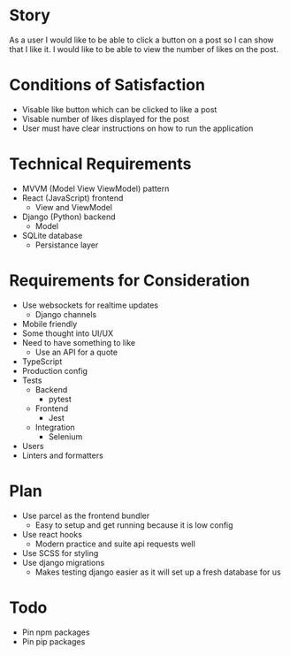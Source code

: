 Story
=====

As a user I would like to be able to click a button on a post so I can show that I like it.
I would like to be able to view the number of likes on the post.

Conditions of Satisfaction
==========================
- Visable like button which can be clicked to like a post
- Visable number of likes displayed for the post
- User must have clear instructions on how to run the application

Technical Requirements
======================
- MVVM (Model View ViewModel) pattern
- React (JavaScript) frontend
    - View and ViewModel
- Django (Python) backend
    - Model
- SQLite database
    - Persistance layer

Requirements for Consideration
==============================
- Use websockets for realtime updates
    - Django channels
- Mobile friendly
- Some thought into UI/UX
- Need to have something to like
    - Use an API for a quote
- TypeScript
- Production config
- Tests
    - Backend
        - pytest
    - Frontend
        - Jest
    - Integration
        - Selenium
- Users
- Linters and formatters

Plan
====
- Use parcel as the frontend bundler
    - Easy to setup and get running because it is low config
- Use react hooks
    - Modern practice and suite api requests well
- Use SCSS for styling
- Use django migrations
    - Makes testing django easier as it will set up a fresh database for us

Todo
====
- Pin npm packages
- Pin pip packages
